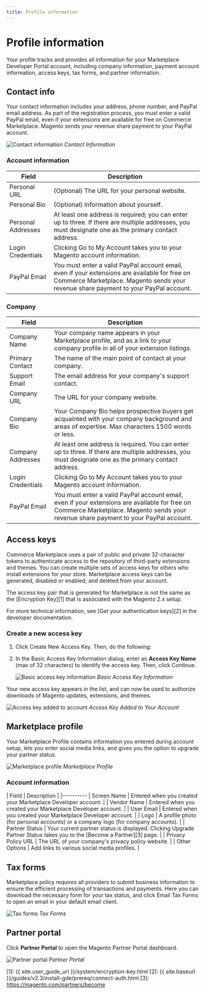 ```yaml
---
title: Profile information
---
```


# Profile information

Your profile tracks and provides all information for your Marketplace Developer Portal account, including company information, payment account information, access keys, tax forms, and partner information.

## Contact info

Your contact information includes your address, phone number, and PayPal email address. As part of the registration process, you must enter a valid PayPal email, even if your extensions are available for free on Commerce Marketplace. Magento sends your revenue share payment to your PayPal account.

![Contact information](../_images/account-information.png)
_Contact Information_

### Account information

|Field|Description|
|--- |--- |
|Personal URL|(Optional) The URL for your personal website.|
|Personal Bio|(Optional) Information about yourself.|
|Personal Addresses|At least one address is required; you can enter up to three. If there are multiple addresses, you must designate one as the primary contact address.|
|Login Credentials|Clicking <span class="btn">Go to My Account</span> takes you to your Magento account information.|
|PayPal Email|You must enter a valid PayPal account email, even if  your extensions are available for free on Commerce Marketplace. Magento sends your revenue share payment to your PayPal account.|

### Company

|Field|Description|
|--- |--- |
|Company Name|Your company name appears in your Marketplace profile, and as a link to your company profile in all of your extension listings.|
|Primary Contact|The name of the main point of contact at your company.|
|Support Email|The email address for your company's support contact.|
|Company URL|The URL for your company website.|
|Company Bio|Your Company Bio helps prospective buyers get acquainted with your company background and areas of expertise. Max characters 1500 words or less.|
|Company Addresses|At least one address is required. You can enter up to three. If there are multiple addresses, you must designate one as the primary contact address.|
|Login Credentials|Clicking <span class="btn">Go to My Account</span> takes you to your Magento account information.|
|PayPal Email|You must enter a valid PayPal account email, even if  your extensions are available for free on Commerce Marketplace. Magento sends your revenue share payment to your PayPal account.|

## Access keys

Commerce Marketplace uses a pair of public and private 32-character tokens to authenticate access to the repository of third-party extensions and themes. You can create multiple sets of access keys for others who install extensions for your store. Marketplace access keys can be generated, disabled or enabled, and deleted from your account.

<InlineAlert variant="info" slots="text"/>

The access key pair that is generated for Marketplace is not the same as the [Encryption Key][1] that is associated with the Magento 2.x setup.

For more technical information, see [Get your authentication keys][2] in the developer documentation.

### Create a new access key

1. Click <span class="btn">Create New Access Key</span>. Then, do the following:

1. In the Basic Access Key Information dialog, enter an **Access Key Name** (max of 32 characters) to identify the access key. Then, click <span class="btn">Continue</span>.

   ![Basic access key information](../_images/basic-access-key-information.png)
   _Basic Access Key Information_

Your new access key appears in the list, and can now be used to authorize downloads of Magento updates, extensions, and themes.

![Access key added to account](../_images/access-keys.png)
_Access Key Added to Your Account_

## Marketplace profile

Your Marketplace Profile contains information you entered during account setup, lets you enter social media links, and gives you the option to upgrade your partner status.

![Marketplace profile](../_images/marketplace-profile.png)
_Marketplace Profile_

### Account information

| Field | Description |
|----------
| Screen Name | Entered when you created your Marketplace Developer account. |
| Vendor Name | Entered when you created your Marketplace Developer account. |
| User Email | Entered when you created your Marketplace Developer account. |
| Logo | A profile photo (for personal accounts) or a company logo (for company accounts). |
| Partner Status | Your current partner status is displayed. Clicking <span class="btn">Upgrade Partner Status</span> takes you to the [Become a Partner][3] page. |
| Privacy Policy URL | The URL of your company\'s privacy policy website. |
| Other Options | Add links to various social media profiles. |

## Tax forms

Marketplace policy requires all providers to submit business information to ensure the efficient processing of transactions and payments. Here you can download the necessary form for your tax status, and click <span class="btn">Email Tax Forms</span> to open an email in your default email client.

![Tax forms](../_images/tax-forms.png)
_Tax Forms_

## Partner portal

Click **Partner Portal** to open the Magento Partner Portal dashboard.

![Partner portal](../_images/partner-portal.png)
_Partner Portal_

[1]: {{ site.user_guide_url }}/system/encryption-key.html
[2]: {{ site.baseurl }}/guides/v2.3/install-gde/prereq/connect-auth.html
[3]: https://magento.com/partners/become
